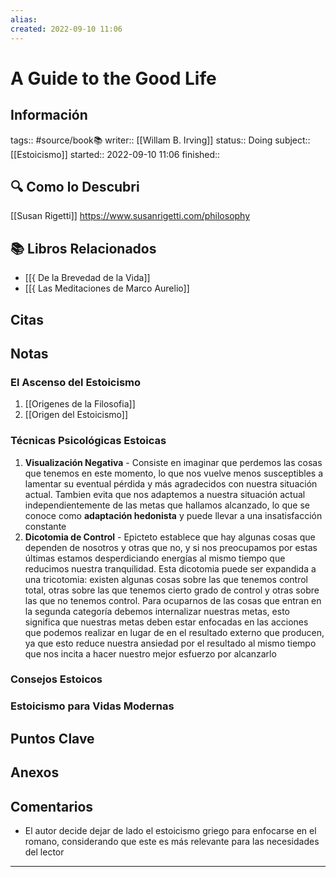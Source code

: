 ```yaml
---
alias: 
created: 2022-09-10 11:06
---
```

# A Guide to the Good Life
## Información
tags:: #source/book📚 
writer:: [[Willam B. Irving]]
status:: Doing
subject:: [[Estoicismo]]
started:: 2022-09-10 11:06
finished::

## 🔍 Como lo Descubri
[[Susan Rigetti]] https://www.susanrigetti.com/philosophy

## 📚 Libros Relacionados
- [[{ De la Brevedad de la Vida]]
- [[{ Las Meditaciones de Marco Aurelio]]

## Citas

## Notas
### El Ascenso del Estoicismo
1. [[Origenes de la Filosofia]]
2. [[Origen del Estoicismo]]
### Técnicas Psicológicas Estoicas
1. **Visualización Negativa** - Consiste en imaginar que perdemos las cosas que tenemos en este momento, lo que nos vuelve menos susceptibles a lamentar su eventual pérdida y más agradecidos con nuestra situación actual. Tambien evita que nos adaptemos a nuestra situación actual independientemente de las metas que hallamos alcanzado, lo que se conoce como **adaptación hedonista** y puede llevar a una insatisfacción constante
2. **Dicotomia de Control** - Epicteto establece que hay algunas cosas que dependen de nosotros y otras que no, y si nos preocupamos por estas últimas estamos desperdiciando energías al mismo tiempo que reducimos nuestra tranquilidad. Esta dicotomia puede ser expandida a una tricotomia: existen algunas cosas sobre las que tenemos control total, otras sobre las que tenemos cierto grado de control y otras sobre las que no tenemos control. Para ocuparnos de las cosas que entran en la segunda categoría debemos internalizar nuestras metas, esto significa que nuestras metas deben estar enfocadas en las acciones que podemos realizar en lugar de en el resultado externo que producen, ya que esto reduce nuestra ansiedad por el resultado al mismo tiempo que nos incita a hacer nuestro mejor esfuerzo por alcanzarlo
### Consejos Estoicos
### Estoicismo para Vidas Modernas

## Puntos Clave

## Anexos

## Comentarios
- El autor decide dejar de lado el estoicismo griego para enfocarse en el romano, considerando que este es más relevante para las necesidades del lector
___

